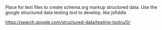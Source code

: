 Place for test files to create schema.org markup structured data.
Use the google structured data testing tool to develop, like jsfiddle

https://search.google.com/structured-data/testing-tool/u/0/
